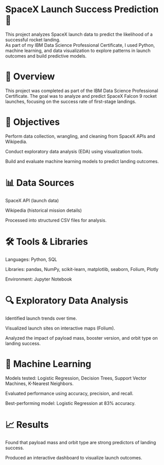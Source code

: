 # SpaceX Launch Success Prediction 🚀

This project analyzes SpaceX launch data to predict the likelihood of a successful rocket landing.  
As part of my IBM Data Science Professional Certificate, I used Python, machine learning, and data visualization to explore patterns in launch outcomes and build predictive models.

# 📌 Overview

This project was completed as part of the IBM Data Science Professional Certificate. The goal was to analyze and predict SpaceX Falcon 9 rocket launches, focusing on the success rate of first-stage landings.

# 🎯 Objectives

Perform data collection, wrangling, and cleaning from SpaceX APIs and Wikipedia.

Conduct exploratory data analysis (EDA) using visualization tools.

Build and evaluate machine learning models to predict landing outcomes.

# 📊 Data Sources

SpaceX API (launch data)

Wikipedia (historical mission details)

Processed into structured CSV files for analysis.

# 🛠️ Tools & Libraries

Languages: Python, SQL

Libraries: pandas, NumPy, scikit-learn, matplotlib, seaborn, Folium, Plotly

Environment: Jupyter Notebook

# 🔍 Exploratory Data Analysis

Identified launch trends over time.

Visualized launch sites on interactive maps (Folium).

Analyzed the impact of payload mass, booster version, and orbit type on landing success.

# 🤖 Machine Learning

Models tested: Logistic Regression, Decision Trees, Support Vector Machines, K-Nearest Neighbors.

Evaluated performance using accuracy, precision, and recall.

Best-performing model: Logistic Regression at 83% accuracy.

# 📈 Results

Found that payload mass and orbit type are strong predictors of landing success.

Produced an interactive dashboard to visualize launch outcomes.
